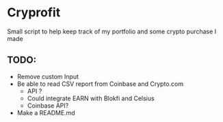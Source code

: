 # Cryprofit

Small script to help keep track of my portfolio and some crypto purchase I made

## TODO:

-   Remove custom Input
-   Be able to read CSV report from Coinbase and Crypto.com
    -   API ?
    -   Could integrate EARN with Blokfi and Celsius
    -   Coinbase API?
-   Make a README.md

